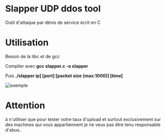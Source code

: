 # Slapper UDP ddos tool
Outil d'attaque par dénis de service écrit en C

# Utilisation
Besoin de la libc et de gcc

Compiler avec **gcc slapper.c -o slapper**

Puis **./slapper ip] [port] [packet size (max:1000)] [time]**

![exemple](https://image.prntscr.com/image/RmWuAIuoTa6U3IdHZy8t5A.png)

# **Attention** 

à n'utiliser que pour tester votre taux d'upload et surtout exclusivement sur des machines qui vous appartiennent je ne veux pas être tenu responsable d'abus..
